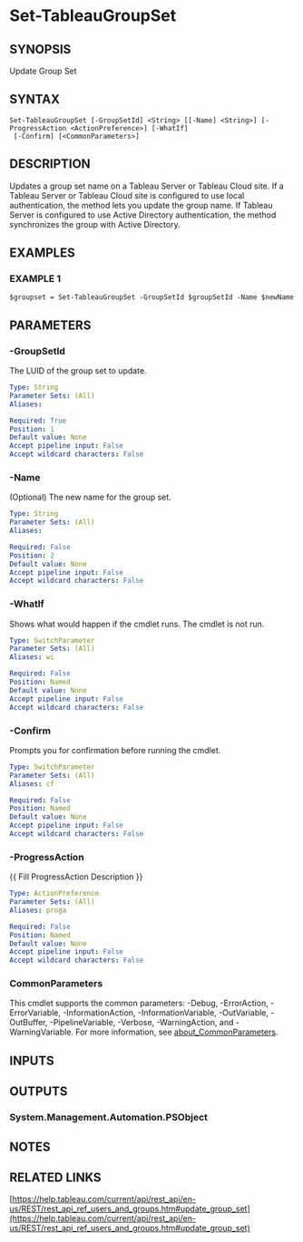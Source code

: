 # Set-TableauGroupSet

## SYNOPSIS
Update Group Set

## SYNTAX

```
Set-TableauGroupSet [-GroupSetId] <String> [[-Name] <String>] [-ProgressAction <ActionPreference>] [-WhatIf]
 [-Confirm] [<CommonParameters>]
```

## DESCRIPTION
Updates a group set name on a Tableau Server or Tableau Cloud site.
If a Tableau Server or Tableau Cloud site is configured to use local authentication, the method lets you update the group name.
If Tableau Server is configured to use Active Directory authentication, the method synchronizes the group with Active Directory.

## EXAMPLES

### EXAMPLE 1
```
$groupset = Set-TableauGroupSet -GroupSetId $groupSetId -Name $newName
```

## PARAMETERS

### -GroupSetId
The LUID of the group set to update.

```yaml
Type: String
Parameter Sets: (All)
Aliases:

Required: True
Position: 1
Default value: None
Accept pipeline input: False
Accept wildcard characters: False
```

### -Name
(Optional) The new name for the group set.

```yaml
Type: String
Parameter Sets: (All)
Aliases:

Required: False
Position: 2
Default value: None
Accept pipeline input: False
Accept wildcard characters: False
```

### -WhatIf
Shows what would happen if the cmdlet runs.
The cmdlet is not run.

```yaml
Type: SwitchParameter
Parameter Sets: (All)
Aliases: wi

Required: False
Position: Named
Default value: None
Accept pipeline input: False
Accept wildcard characters: False
```

### -Confirm
Prompts you for confirmation before running the cmdlet.

```yaml
Type: SwitchParameter
Parameter Sets: (All)
Aliases: cf

Required: False
Position: Named
Default value: None
Accept pipeline input: False
Accept wildcard characters: False
```

### -ProgressAction
{{ Fill ProgressAction Description }}

```yaml
Type: ActionPreference
Parameter Sets: (All)
Aliases: proga

Required: False
Position: Named
Default value: None
Accept pipeline input: False
Accept wildcard characters: False
```

### CommonParameters
This cmdlet supports the common parameters: -Debug, -ErrorAction, -ErrorVariable, -InformationAction, -InformationVariable, -OutVariable, -OutBuffer, -PipelineVariable, -Verbose, -WarningAction, and -WarningVariable. For more information, see [about_CommonParameters](http://go.microsoft.com/fwlink/?LinkID=113216).

## INPUTS

## OUTPUTS

### System.Management.Automation.PSObject
## NOTES

## RELATED LINKS

[https://help.tableau.com/current/api/rest_api/en-us/REST/rest_api_ref_users_and_groups.htm#update_group_set](https://help.tableau.com/current/api/rest_api/en-us/REST/rest_api_ref_users_and_groups.htm#update_group_set)

